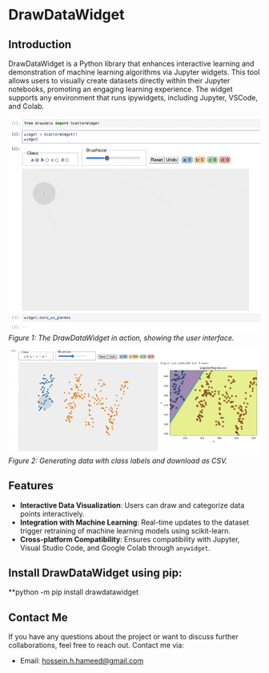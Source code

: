 # DrawDataWidget

## Introduction
DrawDataWidget is a Python library that enhances interactive learning and demonstration of machine learning algorithms via Jupyter widgets. This tool allows users to visually create datasets directly within their Jupyter notebooks, promoting an engaging learning experience. The widget supports any environment that runs ipywidgets, including Jupyter, VSCode, and Colab.

![User Interface](https://github.com/Husseinhhameed/Draw-your-own-data/blob/main/widget.gif)  
*Figure 1: The DrawDataWidget in action, showing the user interface.*

![User Interface](https://github.com/Husseinhhameed/Draw-your-own-data/blob/main/update.gif)  
*Figure 2: Generating data with class labels and download as CSV.*

## Features
- **Interactive Data Visualization**: Users can draw and categorize data points interactively.
- **Integration with Machine Learning**: Real-time updates to the dataset trigger retraining of machine learning models using scikit-learn.
- **Cross-platform Compatibility**: Ensures compatibility with Jupyter, Visual Studio Code, and Google Colab through `anywidget`.

## Install DrawDataWidget using pip:

**python -m pip install drawdatawidget


## Contact Me

If you have any questions about the project or want to discuss further collaborations, feel free to reach out. Contact me via:
- Email: hossein.h.hameed@gmail.com
